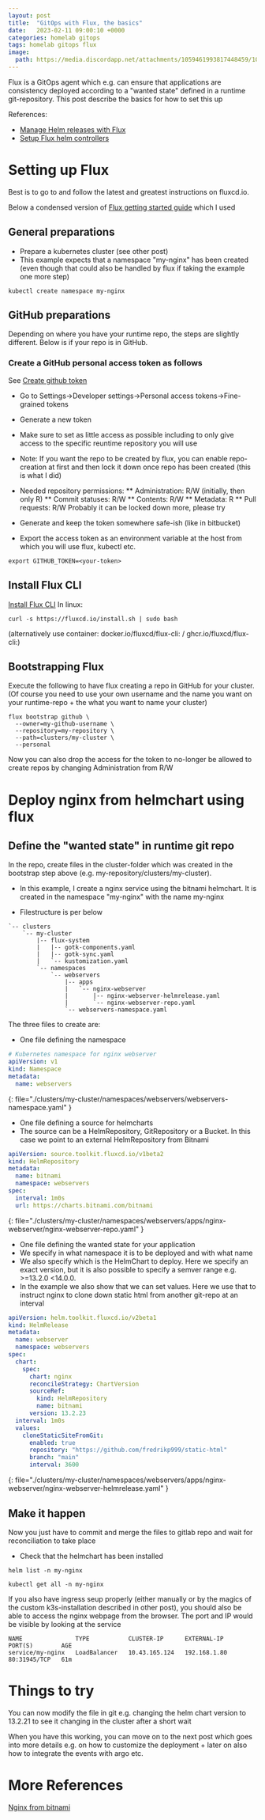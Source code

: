 ```yaml
---
layout: post
title:  "GitOps with Flux, the basics"
date:   2023-02-11 09:00:10 +0000
categories: homelab gitops
tags: homelab gitops flux
image:
  path: https://media.discordapp.net/attachments/1059461993817448459/1072817422555418694/Fredrik999_djungle_party_d1c37ca1-d3b6-4445-b321-b4d802431346.png
---
```

Flux is a GitOps agent which e.g. can ensure that applications are consistency deployed according to a "wanted state" defined in a runtime git-repository. This post describe the basics for how to set this up

References:
* [Manage Helm releases with Flux](https://fluxcd.io/flux/guides/helmreleases/)
* [Setup Flux helm controllers](https://fluxcd.io/flux/use-cases/helm/)

# Setting up Flux
Best is to go to and follow the latest and greatest instructions on fluxcd.io.

Below a condensed version of [Flux getting started guide](https://fluxcd.io/flux/get-started/) which I used

## General preparations
* Prepare a kubernetes cluster (see other post)
* This example expects that a namespace "my-nginx" has been created (even though that could also be handled by flux if taking the example one more step)
```shell
kubectl create namespace my-nginx
```


## GitHub preparations
Depending on where you have your runtime repo, the steps are slightly different. Below is if your repo is in GitHub.

### Create a GitHub personal access token as follows
See [Create github token](https://docs.github.com/en/authentication/keeping-your-account-and-data-secure/creating-a-personal-access-token)

* Go to Settings->Developer settings->Personal access tokens->Fine-grained tokens
* Generate a new token
* Make sure to set as little access as possible including to only give access to the specific reuntime repository you will use
* Note: If you want the repo to be created by flux, you can enable repo-creation at first and then lock it down once repo has been created (this is what I did)
* Needed repository permissions:
** Administration: R/W (initially, then only R)
** Commit statuses: R/W
** Contents: R/W
** Metadata: R
** Pull requests: R/W
Probably it can be locked down more, please try

* Generate and keep the token somewhere safe-ish (like in bitbucket)
* Export the access token as an environment variable at the host from which you will use flux, kubectl etc.
```shell
export GITHUB_TOKEN=<your-token>
```

## Install Flux CLI
[Install Flux CLI](https://fluxcd.io/flux/installation/#install-the-flux-cli)
In linux:
```shell
curl -s https://fluxcd.io/install.sh | sudo bash
```
(alternatively use container: docker.io/fluxcd/flux-cli:<version> / ghcr.io/fluxcd/flux-cli:<version>)

## Bootstrapping Flux
Execute the following to have flux creating a repo in GitHub for your cluster. (Of course you need to use your own username and the name you want on your runtime-repo + the what you want to name your cluster)
```shell
flux bootstrap github \
  --owner=my-github-username \
  --repository=my-repository \
  --path=clusters/my-cluster \
  --personal
```
Now you can also drop the access for the token to no-longer be allowed to create repos by changing Administration from R/W

# Deploy nginx from helmchart using flux
## Define the "wanted state" in runtime git repo
In the repo, create files in the cluster-folder which was created in the bootstrap step above (e.g. my-repository/clusters/my-cluster).

* In this example, I create a nginx service using the bitnami helmchart. It is created in the namespace "my-nginx" with the name my-nginx

* Filestructure is per below

```
`-- clusters
    `-- my-cluster
        |-- flux-system
        |   |-- gotk-components.yaml
        |   |-- gotk-sync.yaml
        |   `-- kustomization.yaml
        `-- namespaces
            `-- webservers
                |-- apps
                |   `-- nginx-webserver
                |       |-- nginx-webserver-helmrelease.yaml
                |       `-- nginx-webserver-repo.yaml
                `-- webservers-namespace.yaml
```

The three files to create are:

* One file defining the namespace
``` yaml
# Kubernetes namespace for nginx webserver
apiVersion: v1
kind: Namespace
metadata:
  name: webservers
```
{: file="./clusters/my-cluster/namespaces/webservers/webservers-namespace.yaml" }


* One file defining a source for helmcharts
* The source can be a HelmRepository, GitRepository or a Bucket. In this case we point to an external HelmRepository from Bitnami
``` yaml
apiVersion: source.toolkit.fluxcd.io/v1beta2
kind: HelmRepository
metadata:
  name: bitnami
  namespace: webservers
spec:
  interval: 1m0s
  url: https://charts.bitnami.com/bitnami
```
{: file="./clusters/my-cluster/namespaces/webservers/apps/nginx-webserver/nginx-webserver-repo.yaml" }

* One file defining the wanted state for your application
* We specify in what namespace it is to be deployed and with what name
* We also specify which is the HelmChart to deploy. Here we specify an exact version, but it is also possible to specify a semver range  e.g. >=13.2.0 <14.0.0.
* In the example we also show that we can set values. Here we use that to instruct nginx to clone down static html from another git-repo at an interval
``` yaml
apiVersion: helm.toolkit.fluxcd.io/v2beta1
kind: HelmRelease
metadata:
  name: webserver
  namespace: webservers
spec:
  chart:
    spec:
      chart: nginx
      reconcileStrategy: ChartVersion
      sourceRef:
        kind: HelmRepository
        name: bitnami
      version: 13.2.23
  interval: 1m0s
  values:
    cloneStaticSiteFromGit:
      enabled: true
      repository: "https://github.com/fredrikp999/static-html"
      branch: "main"
      interval: 3600
  ```
{: file="./clusters/my-cluster/namespaces/webservers/apps/nginx-webserver/nginx-webserver-helmrelease.yaml" }

## Make it happen
Now you just have to commit and merge the files to gitlab repo and wait for reconciliation to take place

* Check that the helmchart has been installed
``` shell
helm list -n my-nginx
```
``` shell
kubectl get all -n my-nginx
```
If you also have ingress seup properly (either manually or by the magics of the custom k3s-installation described in other post), you should also be able to access the nginx webpage from the browser. The port and IP would be visible by looking at the service
```
NAME               TYPE           CLUSTER-IP      EXTERNAL-IP    PORT(S)        AGE
service/my-nginx   LoadBalancer   10.43.165.124   192.168.1.80   80:31945/TCP   61m
```
# Things to try
You can now modify the file in git e.g. changing the helm chart version to 13.2.21 to see it changing in the cluster after a short wait

When you have this working, you can move on to the next post which goes into more details e.g. on how to customize the deployment + later on also how to integrate the events with argo etc.


# More References
[Nginx from bitnami](https://artifacthub.io/packages/helm/bitnami/nginx)